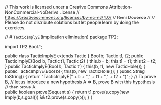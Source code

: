 
// This work is licensed under a Creative Commons Attribution-NonCommercial-NoDerivs License
// https://creativecommons.org/licenses/by-nc-nd/4.0/
// Remi Douence
//
// Please do not distribute solutions but let people learn by doing the exercices.

// # `TacticImplyE` (implication elimination) 
package TP2;

import TP2.Bool.*;

public class TacticImplyE extends Tactic {
	Bool b;
	Tactic t1, t2;
	public TacticImplyE(Bool b, Tactic t1, Tactic t2) {
		this.b = b;
		this.t1 = t1;
		this.t2 = t2;
	}
	public TacticImplyE(Bool b, Tactic t1) {
		this(b, t1, new TacticHole());
	}
	public TacticImplyE(Bool b) {
		this(b, new TacticHole());
	}
	public String toString() {
		return "TacticImplyE(" + b + "," + t1 + "," + t2 + ")";
	}
	// To prove B, 
	// let us introduce a new hypothesis A => B, prove B with this hypothesis
	// then prove A.  
	public boolean prove(Sequent s) {
		return t1.prove(s.copy(new Imply(b,s.goal)))
				&& t2.prove(s.copy(b));
	}
}

